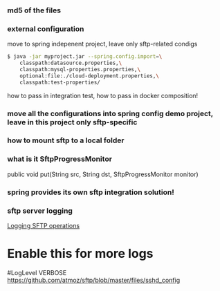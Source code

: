 ### md5 of the files

### external configuration 
 move to spring indepenent project, leave only sftp-related condigs

```bash
$ java -jar myproject.jar --spring.config.import=\
    classpath:datasource.properties,\
    classpath:mysql-properties.properties,\
    optional:file:./cloud-deployment.properties,\
    classpath:test-properties/
```

how to pass in integration test,
how to pass in docker composition!

### move all the configurations into spring config demo project, leave in this project only sftp-specific

### how to mount sftp to a local folder

### what is it SftpProgressMonitor

public void put(String src, String dst, SftpProgressMonitor monitor)

### spring provides its own sftp integration solution!

### sftp server logging

[Logging SFTP operations](https://github.com/atmoz/sftp/issues/86)

# Enable this for more logs
#LogLevel VERBOSE
https://github.com/atmoz/sftp/blob/master/files/sshd_config
